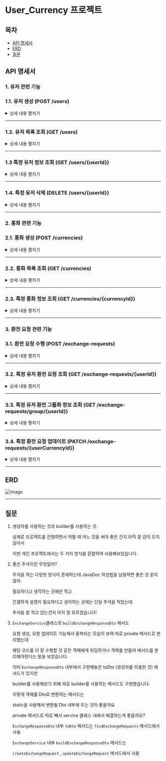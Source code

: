 # User_Currency 프로젝트

## 목차

- [API 명세서](#api-명세서)
- [ERD](#ERD)
- [질문](#질문)

## API 명세서

### 1. 유저 관련 기능

### 1.1. 유저 생성 (POST /users)

<details>
<summary>상세 내용 펼치기</summary>
  
   - **요청**
        - **Header :**
            - `content-type : application/json`
        - **Body :**
        
        ```json
        {
            "name" : "예시",
            "email" : "asd123@naver.com"
        }
        ```
        
    
  - 응답
        - **Body** :
        
        ```json
        {
            "id": 1,
            "name": "예시",
            "email": "asd123@naver.com"
        }
        ```
        
</details>

---

### 1.2. 유저 목록 조회 (GET /users)

<details>
<summary>상세 내용 펼치기</summary>
  
   - **요청**
        - **Nothing**
        
   - **응답**
        - **Body** :
    
    ```json
    [
        {
            "id": 1,
            "name": "예시",
            "email": "asd123@naver.com"
        },
        {
            "id": 2,
            "name": "두번째",
            "email": "efh123@naver.com"
        }
    ]
    ```
    
</details>

---

### 1.3 특정 유저 정보 조회 (GET /users/{userId})

<details>
<summary>상세 내용 펼치기</summary>
  
   - **요청**
        - **PathVariable :**
            - `Long userId`
  - 응답
        - **Body** :
        
        ```json
        {
            "id": 1,
            "name": "예시",
            "email": "asd123@naver.com"
        }
        ```
        
</details>

---

### 1.4. 특정 유저 삭제 (DELETE /users/{userId})

<details>
<summary>상세 내용 펼치기</summary>
  
  - **요청**
        - **PathVariable :**
            - `Long userId`
  - **응답**
        - **Body** :
        
        ```json
        정상적으로 삭제되었습니다.
        ```
        
</details>

---

### 2. 통화 관련 기능

### 2.1. 통화 생성 (POST /currencies)

<details>
<summary>상세 내용 펼치기</summary>
  
  - **요청**
        - **Header :**
            - `content-type : application/json`
        - **Body :**
        
        ```json
        {
            "currencyName" : "USD",
            "exchangeRate" : 1390.91,
            "symbol" : "$"
        }
        ```
        
    
- **응답**
        - **Body** :
        
        ```json
        {
            "id": 1,
            "currencyName": "USD",
            "exchangeRate": 1390.91,
            "symbol": "$"
        }
        ```
        
</details>

---

### 2.2. 통화 목록 조회 (GET /currencies)

<details>
<summary>상세 내용 펼치기</summary>
  
  - **요청**
        - **Nothing**
        
  - **응답**
        - **Body** :
    
    ```json
    [
        {
            "id": 1,
            "currencyName": "USD",
            "exchangeRate": 1390.91,
            "symbol": "$"
        },
        {
            "id": 2,
            "currencyName": "JPY",
            "exchangeRate": 9.18,
            "symbol": "円"
        },
        {
            "id": 3,
            "currencyName": "EUR",
            "exchangeRate": 1470.43,
            "symbol": "€"
        }
    ]
    ```
    
</details>

---

### 2.3. 특정 통화 정보 조회 (GET /currencies/{currencyId})

<details>
<summary>상세 내용 펼치기</summary>
  
  - **요청**
        - **PathVariable :**
            - `Long currencyId`
  - **응답**
        - **Body** :
        
        ```json
        {
            "id": 1,
            "currencyName": "USD",
            "exchangeRate": 1390.91,
            "symbol": "$"
        }
        ```

</details>

---

### 3. 환전 요청 관련 기능

### 3.1. 환전 요청 수행 (POST /exchange-requests)

<details>
<summary>상세 내용 펼치기</summary>
  
   - **요청**
        - **Header :**
            - `content-type : application/json`
        - **Body :**
        
        ```json
        {
        		"userId" : 1,
        		"currencyId" : 3,
        		"amountInKrw": 10000
        }
        ```
        
    
  - 응답
        - **Body** :
        
        ```json
        {
            "id": 3,
            "userId": 1,
            "currencyId": 3,
            "amountInKrw": 10000,
            "formattedAmountAfterExchange": "6.8 €",
            "userCurrencyStatus": "NORMAL",
            "createdAt": "2024-11-28T16:41:21.1249799",
            "modifiedAt": "2024-11-28T16:41:21.1249799"
        }
        ```
        
</details>

---

### 3.2. 특정 유저 환전 요청 조회 (GET /exchange-requests/{userId})

<details>
<summary>상세 내용 펼치기</summary>
  
  - **요청**
        - **PathVariable:**
            - `Long userId`
    
  - **응답**
        - **Body** :
        
        ```json
        [
            {
                "id": 2,
                "userId": 1,
                "currencyId": 2,
                "amountInKrw": 10000.00,
                "formattedAmountAfterExchange": "7.19 $",
                "userCurrencyStatus": "NORMAL",
                "createdAt": "2024-11-28T16:41:17.627981",
                "modifiedAt": "2024-11-28T16:41:17.627981"
            },
            {
                "id": 3,
                "userId": 1,
                "currencyId": 3,
                "amountInKrw": 10000.00,
                "formattedAmountAfterExchange": "6.8 €",
                "userCurrencyStatus": "NORMAL",
                "createdAt": "2024-11-28T16:41:21.12498",
                "modifiedAt": "2024-11-28T16:41:21.12498"
            }
        ]
        ```
        
</details>

---

### 3.3. 특정 유저 환전 그룹화 정보 조회 (GET /exchange-requests/group/{userId})

<details>
<summary>상세 내용 펼치기</summary>
  
  - **요청**
        - **PathVariable:**
            - `Long userId`
    
  - **응답**
        - **Body** :
        
        ```json
        {
            "count": 2,
            "totalAmountInKrw": 20000.00
        }
        ```

</details>

---

### 3.4. 특정 환전 요청 업데이트 (PATCH  /exchange-requests/{userCurrencyId})

<details>
<summary>상세 내용 펼치기</summary>
  
  - **요청**
        - **PathVariable:**
            - `Long userId`
    
  - **응답**
        - **Body** :
        
        ```json
        {
            "id": 1,
            "userId": 1,
            "currencyId": 2,
            "amountInKrw": 10000.00,
            "formattedAmountAfterExchange": "1089 円",
            "userCurrencyStatus": "CANCELED",
            "createdAt": "2024-11-28T16:41:14.46799",
            "modifiedAt": "2024-11-28T16:41:29.3015931"
        }
        ```

</details>

---

## ERD

![image](https://github.com/user-attachments/assets/0f527072-10c6-40cf-8bbe-7c6146707277)


---

## 질문

1. 생성자를 사용하는 것과 builder를 사용하는 것. 
    
    실제로 프로젝트를 진행하면서 어떨 때 어느 것을 써야 좋은 건지 아직 잘 감이 오지 않아서
    
    이번 개인 프로젝트에서는 두 가지 방식을 혼합하여 사용해보았습니다.
    
2. 좋은 주석이란 무엇일까?
    
    주석을 적는 다양한 방식이 존재하는데 JavaDoc 작성법을 남용하면 좋은 것 같지 않아
    
    필요하다고 생각하는 곳에만 적고
    
    간결하게 설명이 필요하다고 생각하는 곳에는 단일 주석을 적었는데
    
    주석을 잘 적고 있는건지 아직 잘 모르겠습니다! 
    

1. `ExchangeService`클래스의  `buildExchangeResponseDto` 메서드
    
    요청 생성, 요청 업데이트 기능에서 중복되는 모습이 보여 따로 private 메서드로 분리했는데
    
    해당 코드를 더 잘 수행할 것 같은 객체에게 위임하거나 객체를 만들어 메서드를 분리해야한다는 말을 보았습니다.
    
    이미 `ExchangeResponseDto` 내부에서 구현해놓은 toDto (생성자를 이용한 것) 메서드가 있지만
    
    builder를 사용해보기 위해 따로 builder를 사용하는 메서드도 구현했습니다.
    
    이렇게 객체를 Dto로 변환하는 메서드는
    
    static을 사용해서 변환될 Dto 내부에 두는 것이 좋을까요
    
    private 메서드로 따로 빼서 service 클래스 내에서 해결하는게 좋을까요?
    
    `ExchangeResponseDto` 내부 `toDto` 메서드는 `findExchangeRequests` 메서드에서 사용
    
    `ExchangeService` 내부  `buildExchangeResponseDto` 메서드는 
    
    `createExchangeRequest` , `updateExchangeRequest` 메서드에서 사용
